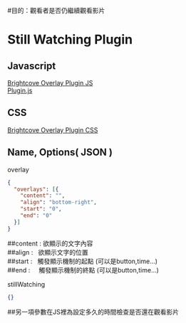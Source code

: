 #目的：觀看者是否仍繼續觀看影片
# Still Watching Plugin

## Javascript 
[Brightcove Overlay Plugin JS](//players.brightcove.net/videojs-overlay/1/videojs-overlay.min.js)  
[Plugin.js](https://raw.githubusercontent.com/IXlinfairuser/Brightcove_Plugin/master/stillWatching/plugin.js)  
## CSS
[Brightcove Overlay Plugin CSS](//players.brightcove.net/videojs-overlay/1/videojs-overlay.css)  
## Name, Options( JSON )
overlay
```JSON
{
  "overlays": [{
    "content": "",
    "align": "bottom-right",
    "start": "0",
    "end": "0"
  }]
}
```
##content : 欲顯示的文字內容  
##align :   欲顯示文字的位置  
##start :   觸發顯示機制的起點  (可以是button,time...)  
##end :     觸發顯示機制的終點  (可以是button,time...)  


stillWatching
```JSON
{}
```
##另一項參數在JS裡為設定多久的時間檢查是否還在觀看影片 
